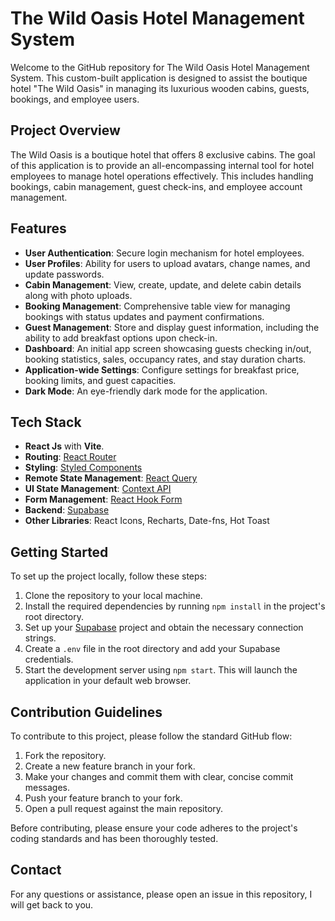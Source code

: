 # The Wild Oasis Hotel Management System

Welcome to the GitHub repository for The Wild Oasis Hotel Management System. This custom-built application is designed to assist the boutique hotel "The Wild Oasis" in managing its luxurious wooden cabins, guests, bookings, and employee users.

## Project Overview

The Wild Oasis is a boutique hotel that offers 8 exclusive cabins. The goal of this application is to provide an all-encompassing internal tool for hotel employees to manage hotel operations effectively. This includes handling bookings, cabin management, guest check-ins, and employee account management.

## Features

- **User Authentication**: Secure login mechanism for hotel employees.
- **User Profiles**: Ability for users to upload avatars, change names, and update passwords.
- **Cabin Management**: View, create, update, and delete cabin details along with photo uploads.
- **Booking Management**: Comprehensive table view for managing bookings with status updates and payment confirmations.
- **Guest Management**: Store and display guest information, including the ability to add breakfast options upon check-in.
- **Dashboard**: An initial app screen showcasing guests checking in/out, booking statistics, sales, occupancy rates, and stay duration charts.
- **Application-wide Settings**: Configure settings for breakfast price, booking limits, and guest capacities.
- **Dark Mode**: An eye-friendly dark mode for the application.

## Tech Stack

- **React Js** with **Vite**.
- **Routing**: [React Router](https://reactrouter.com/)
- **Styling**: [Styled Components](https://styled-components.com/)
- **Remote State Management**: [React Query](https://react-query.tanstack.com/)
- **UI State Management**: [Context API](https://reactjs.org/docs/context.html)
- **Form Management**: [React Hook Form](https://react-hook-form.com/)
- **Backend**: [Supabase](https://supabase.com/)
- **Other Libraries**: React Icons, Recharts, Date-fns, Hot Toast

## Getting Started

To set up the project locally, follow these steps:

1. Clone the repository to your local machine.
2. Install the required dependencies by running `npm install` in the project's root directory.
3. Set up your [Supabase](https://supabase.com/) project and obtain the necessary connection strings.
4. Create a `.env` file in the root directory and add your Supabase credentials.
5. Start the development server using `npm start`. This will launch the application in your default web browser.

## Contribution Guidelines

To contribute to this project, please follow the standard GitHub flow:

1. Fork the repository.
2. Create a new feature branch in your fork.
3. Make your changes and commit them with clear, concise commit messages.
4. Push your feature branch to your fork.
5. Open a pull request against the main repository.

Before contributing, please ensure your code adheres to the project's coding standards and has been thoroughly tested.

## Contact

For any questions or assistance, please open an issue in this repository, I will get back to you.

